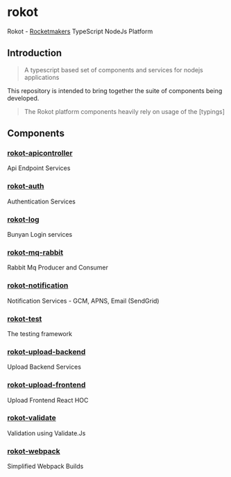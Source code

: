 # rokot

Rokot - [Rocketmakers](http://www.rocketmakers.com/) TypeScript NodeJs Platform

## Introduction

> A typescript based set of components and services for nodejs applications

This repository is intended to bring together the suite of components being developed.

>The Rokot platform components heavily rely on usage of the [typings]

## Components

### [rokot-apicontroller](https://github.com/Rocketmakers/rokot-apicontroller)
Api Endpoint Services

### [rokot-auth](https://github.com/Rocketmakers/rokot-auth)
Authentication Services

### [rokot-log](https://github.com/Rocketmakers/rokot-log)
Bunyan Login services

### [rokot-mq-rabbit](https://github.com/Rocketmakers/rokot-mq-rabbit)
Rabbit Mq Producer and Consumer

### [rokot-notification](https://github.com/Rocketmakers/rokot-notification)
Notification Services - GCM, APNS, Email (SendGrid)

### [rokot-test](https://github.com/Rocketmakers/rokot-test)
The testing framework

### [rokot-upload-backend](https://github.com/Rocketmakers/rokot-upload-backend)
Upload Backend Services

### [rokot-upload-frontend](https://github.com/Rocketmakers/rokot-upload-frontend)
Upload Frontend React HOC

### [rokot-validate](https://github.com/Rocketmakers/rokot-validate)
Validation using Validate.Js

### [rokot-webpack](https://github.com/Rocketmakers/rokot-webpack)
Simplified Webpack Builds